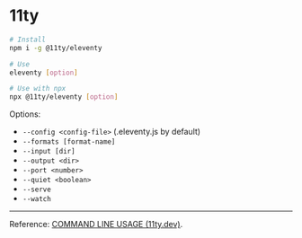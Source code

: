 # 11ty

```bash
# Install
npm i -g @11ty/eleventy
```

```bash
# Use
eleventy [option]
```

```bash
# Use with npx
npx @11ty/eleventy [option]
```

Options:

- `--config <config-file>` (.eleventy.js by default)
- `--formats [format-name]`
- `--input [dir]`
- `--output <dir>`
- `--port <number>`
- `--quiet <boolean>`
- `--serve`
- `--watch`

----

Reference: [COMMAND LINE USAGE (11ty.dev)](https://www.11ty.dev/docs/usage/).
